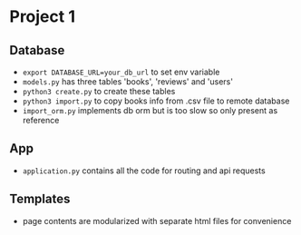 # Project 1

## Database

- `export DATABASE_URL=your_db_url` to set env variable
- `models.py` has three tables 'books', 'reviews' and 'users'
- `python3 create.py` to create these tables
- `python3 import.py` to copy books info from .csv file to remote database 
- `import_orm.py` implements db orm but is too slow so only present as reference

## App

- `application.py` contains all the code for routing and api requests

## Templates

- page contents are modularized with separate html files for convenience
